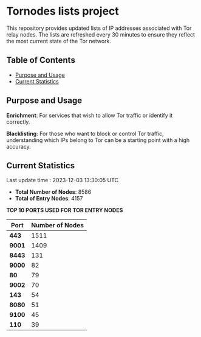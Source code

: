 # Tornodes lists project

This repository provides updated lists of IP addresses associated with Tor relay nodes. The lists are refreshed every 30 minutes to ensure they reflect the most current state of the Tor network.

## Table of Contents

- [Purpose and Usage](#purpose-and-usage)
- [Current Statistics](#current-statistics)


## Purpose and Usage

**Enrichment**: For services that wish to allow Tor traffic or identify it correctly.

**Blacklisting**: For those who want to block or control Tor traffic, understanding which IPs belong to Tor can be a starting point with a high accuracy.

## Current Statistics

Last update time : 2023-12-03 13:30:05 UTC

- **Total Number of Nodes**: 8586
- **Total of Entry Nodes**: 4157

**TOP 10 PORTS USED FOR TOR ENTRY NODES**

| **Port** | **Number of Nodes** |
|------|-----------------|
| **443**   | 1511  |
| **9001**   | 1409  |
| **8443**   | 131  |
| **9000**   | 82  |
| **80**   | 79  |
| **9002**   | 70  |
| **143**   | 54  |
| **8080**   | 51  |
| **9100**   | 45  |
| **110**   | 39  |

